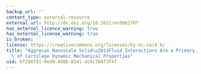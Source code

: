 ```yaml
---
backup_url: ''
content_type: external-resource
external_url: http://dx.doi.org/10.1021/nn5062707
has_external_licence_warning: true
has_external_license_warning: true
is_broken: ''
license: https://creativecommons.org/licenses/by-nc-sa/4.0/
title: "Aggrecan Nanoscale Solid\u2013Fluid Interactions Are a Primary Determinant\
  \ of Cartilage Dynamic Mechanical Properties"
uid: bf296f91-0ed9-460b-8541-dc5c784f3f4f
---
```

